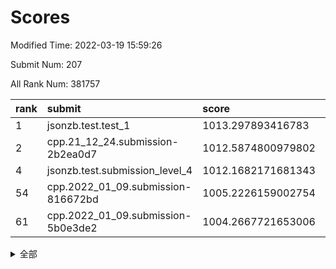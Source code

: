 # Scores

Modified Time: 2022-03-19 15:59:26

Submit Num: 207

All Rank Num: 381757

| rank |               submit               |       score        |       sigma        | pk_num |
| :--- | :--------------------------------- | :----------------- | :----------------- | :----- |
| 1    | jsonzb.test.test_1                 | 1013.297893416783  | 0.8085256159347417 | 7379   |
| 2    | cpp.21_12_24.submission-2b2ea0d7   | 1012.5874800979802 | 0.8028768654557823 | 7378   |
| 4    | jsonzb.test.submission_level_4     | 1012.1682171681343 | 0.7897777583207021 | 7371   |
| 54   | cpp.2022_01_09.submission-816672bd | 1005.2226159002754 | 0.7109193335892319 | 7376   |
| 61   | cpp.2022_01_09.submission-5b0e3de2 | 1004.2667721653006 | 0.7046549870533063 | 7382   |


<details>
<summary>全部</summary>

| rank |                 submit                 |       score        |       sigma        | pk_num |
| :--- | :------------------------------------- | :----------------- | :----------------- | :----- |
| 1    | jsonzb.test.test_1                     | 1013.297893416783  | 0.8085256159347417 | 7379   |
| 2    | cpp.21_12_24.submission-2b2ea0d7       | 1012.5874800979802 | 0.8028768654557823 | 7378   |
| 3    | gobigger.level_3.submission_level_3_40 | 1012.3419349114592 | 0.7786977498536478 | 7375   |
| 4    | jsonzb.test.submission_level_4         | 1012.1682171681343 | 0.7897777583207021 | 7371   |
| 5    | gobigger.level_3.submission_level_3_15 | 1012.0985959696413 | 0.7679847184567423 | 7376   |
| 6    | gobigger.level_3.submission_level_3_46 | 1011.7776895115386 | 0.7894784818138919 | 7374   |
| 7    | gobigger.level_3.submission_level_3_29 | 1011.6241822418008 | 0.7825859553040294 | 7370   |
| 8    | gobigger.level_3.submission_level_3_28 | 1011.4291879239593 | 0.7605520595961129 | 7383   |
| 9    | gobigger.level_3.submission_level_3_25 | 1011.1635631634637 | 0.7550415873501425 | 7372   |
| 10   | gobigger.level_3.submission_level_3_42 | 1010.8741385809361 | 0.7663187048505306 | 7374   |
| 11   | gobigger.level_3.submission_level_3_5  | 1010.7729482992177 | 0.7679127475496423 | 7378   |
| 12   | gobigger.level_3.submission_level_3_18 | 1010.712856129205  | 0.7706864124958205 | 7371   |
| 13   | gobigger.level_3.submission_level_3_41 | 1010.6867567487999 | 0.7343542286578367 | 7374   |
| 14   | gobigger.level_3.submission_level_3_24 | 1010.6630323230763 | 0.7862206189539636 | 7376   |
| 15   | gobigger.level_3.submission_level_3_2  | 1010.5989169191328 | 0.7708148603830179 | 7372   |
| 16   | gobigger.level_3.submission_level_3_44 | 1010.5435379307131 | 0.7489985783425852 | 7380   |
| 17   | gobigger.level_3.submission_level_3_27 | 1010.4899448838805 | 0.7714508200478132 | 7376   |
| 18   | gobigger.level_3.submission_level_3_37 | 1010.4254419459298 | 0.7673294408707774 | 7380   |
| 19   | gobigger.level_3.submission_level_3_36 | 1010.4163015152034 | 0.7611595751375279 | 7372   |
| 20   | gobigger.level_3.submission_level_3_6  | 1010.413640504079  | 0.7683456779252926 | 7380   |
| 21   | gobigger.level_3.submission_level_3_34 | 1010.398653100518  | 0.7549090389163493 | 7379   |
| 22   | gobigger.level_3.submission_level_3_33 | 1010.3447340430911 | 0.7604513082409317 | 7379   |
| 23   | gobigger.level_3.submission_level_3_7  | 1010.3377294852016 | 0.7544301278391682 | 7381   |
| 24   | gobigger.level_3.submission_level_3_4  | 1010.3294557826292 | 0.7604798337141354 | 7378   |
| 25   | gobigger.level_3.submission_level_3_17 | 1010.3010770647626 | 0.7642854843544872 | 7378   |
| 26   | gobigger.level_3.submission_level_3_39 | 1010.2732300754295 | 0.7622726430562843 | 7379   |
| 27   | gobigger.level_3.submission_level_3_12 | 1010.0783974521988 | 0.7506122008303272 | 7378   |
| 28   | gobigger.level_3.submission_level_3_31 | 1010.0720737279383 | 0.7736937594955041 | 7374   |
| 29   | gobigger.level_3.submission_level_3_22 | 1010.0198475386856 | 0.7658774133623093 | 7375   |
| 30   | gobigger.level_3.submission_level_3_43 | 1009.9447310732428 | 0.7481360668066399 | 7380   |
| 31   | gobigger.level_3.submission_level_3_26 | 1009.9018295945266 | 0.7885783027402422 | 7380   |
| 32   | gobigger.level_3.submission_level_3_21 | 1009.876442229349  | 0.7642899315414273 | 7378   |
| 33   | gobigger.level_3.submission_level_3_3  | 1009.8534563214921 | 0.7609247204342438 | 7369   |
| 34   | gobigger.level_3.submission_level_3_20 | 1009.8483418537262 | 0.7622607565496864 | 7376   |
| 35   | gobigger.level_3.submission_level_3_10 | 1009.8465641247541 | 0.7760911482042643 | 7371   |
| 36   | gobigger.level_3.submission_level_3_14 | 1009.8263417128557 | 0.7687642866995068 | 7370   |
| 37   | gobigger.level_3.submission_level_3_8  | 1009.7351609281138 | 0.7665422012784164 | 7381   |
| 38   | gobigger.level_3.submission_level_3_23 | 1009.7118547856011 | 0.801322609434472  | 7374   |
| 39   | gobigger.level_3.submission_level_3_19 | 1009.7080836811043 | 0.7454577227496593 | 7375   |
| 40   | gobigger.level_3.submission_level_3_49 | 1009.6604921389443 | 0.7409815490695433 | 7378   |
| 41   | gobigger.level_3.submission_level_3_48 | 1009.5825433156009 | 0.7392167933318546 | 7372   |
| 42   | gobigger.level_3.submission_level_3_45 | 1009.5586937308059 | 0.7480440471280047 | 7380   |
| 43   | gobigger.level_3.submission_level_3_11 | 1009.456525786941  | 0.74409745294885   | 7378   |
| 44   | gobigger.level_3.submission_level_3_38 | 1009.4505037865746 | 0.7810777967331255 | 7380   |
| 45   | gobigger.level_3.submission_level_3_0  | 1009.4422415919743 | 0.7504132940239587 | 7373   |
| 46   | gobigger.level_3.submission_level_3_16 | 1009.3274971843111 | 0.7673144907234831 | 7376   |
| 47   | gobigger.level_3.submission_level_3_47 | 1009.2292775937296 | 0.7584676838333017 | 7376   |
| 48   | gobigger.level_3.submission_level_3_1  | 1009.1375003756774 | 0.7681404150348603 | 7375   |
| 49   | gobigger.level_3.submission_level_3_35 | 1009.1198062649713 | 0.7376606251735925 | 7379   |
| 50   | gobigger.level_3.submission_level_3_9  | 1009.0577565525421 | 0.7505805845292769 | 7376   |
| 51   | gobigger.level_3.submission_level_3_30 | 1008.972050827214  | 0.7448619501325534 | 7377   |
| 52   | gobigger.level_3.submission_level_3_32 | 1008.630919680674  | 0.7532425609239662 | 7373   |
| 53   | gobigger.level_3.submission_level_3_13 | 1008.4392211323208 | 0.7351973621460317 | 7374   |
| 54   | cpp.2022_01_09.submission-816672bd     | 1005.2226159002754 | 0.7109193335892319 | 7376   |
| 55   | gobigger.level_1.submission_level_1_36 | 1004.6718603087626 | 0.7249348698820473 | 7376   |
| 56   | gobigger.level_1.submission_level_1_34 | 1004.5792977572196 | 0.7371524975473402 | 7377   |
| 57   | gobigger.level_1.submission_level_1_35 | 1004.4746989925364 | 0.7219167607958717 | 7375   |
| 58   | gobigger.level_1.submission_level_1_46 | 1004.4210330056985 | 0.7095053462160257 | 7373   |
| 59   | gobigger.level_1.submission_level_1_5  | 1004.3600795618227 | 0.7270902790228729 | 7378   |
| 60   | gobigger.level_1.submission_level_1_25 | 1004.3538484455378 | 0.7185312531567519 | 7377   |
| 61   | cpp.2022_01_09.submission-5b0e3de2     | 1004.2667721653006 | 0.7046549870533063 | 7382   |
| 62   | gobigger.level_1.submission_level_1_28 | 1004.1726168193492 | 0.722111990079728  | 7379   |
| 63   | gobigger.level_1.submission_level_1_7  | 1004.1391609519212 | 0.7148551617658182 | 7375   |
| 64   | gobigger.level_1.submission_level_1_26 | 1004.1290444787618 | 0.7227470775009797 | 7374   |
| 65   | gobigger.level_1.submission_level_1_29 | 1004.1216658428707 | 0.7216761301077614 | 7374   |
| 66   | gobigger.level_1.submission_level_1_43 | 1004.0004321669886 | 0.7077885327965014 | 7381   |
| 67   | gobigger.level_1.submission_level_1_3  | 1003.9064901201791 | 0.7220600370930215 | 7378   |
| 68   | gobigger.level_1.submission_level_1_16 | 1003.8998132675373 | 0.733950165213303  | 7381   |
| 69   | gobigger.level_1.submission_level_1_14 | 1003.8289060511366 | 0.7153384100812933 | 7373   |
| 70   | gobigger.level_1.submission_level_1_49 | 1003.8081232239166 | 0.7114754434575865 | 7372   |
| 71   | gobigger.level_1.submission_level_1_45 | 1003.7267379153186 | 0.7090514330346915 | 7384   |
| 72   | gobigger.level_1.submission_level_1_20 | 1003.674908766787  | 0.7151602141111741 | 7375   |
| 73   | gobigger.level_1.submission_level_1_44 | 1003.4626321417115 | 0.7300136372001502 | 7377   |
| 74   | gobigger.level_1.submission_level_1_33 | 1003.4592334560778 | 0.7192569250564683 | 7379   |
| 75   | gobigger.level_1.submission_level_1_37 | 1003.4530726121606 | 0.7059554319741609 | 7379   |
| 76   | gobigger.level_1.submission_level_1_1  | 1003.4056596436677 | 0.7362465464920087 | 7379   |
| 77   | gobigger.level_1.submission_level_1_39 | 1003.404533723304  | 0.7277927435497088 | 7371   |
| 78   | gobigger.level_1.submission_level_1_18 | 1003.3605419285985 | 0.7190493181854645 | 7378   |
| 79   | gobigger.level_1.submission_level_1_6  | 1003.3369345178315 | 0.7197489379193176 | 7378   |
| 80   | gobigger.level_1.submission_level_1_17 | 1003.2997487946055 | 0.7070358260284837 | 7380   |
| 81   | gobigger.level_1.submission_level_1_24 | 1003.2511155397482 | 0.7206660644664189 | 7376   |
| 82   | gobigger.level_1.submission_level_1_42 | 1003.1885826709604 | 0.7118308897795353 | 7377   |
| 83   | gobigger.level_1.submission_level_1_10 | 1003.1877893466901 | 0.7184112557797369 | 7376   |
| 84   | gobigger.level_1.submission_level_1_38 | 1003.1606249855975 | 0.7075084745534089 | 7375   |
| 85   | gobigger.level_1.submission_level_1_32 | 1003.1104904710584 | 0.7127486688559982 | 7379   |
| 86   | gobigger.level_1.submission_level_1_4  | 1003.0235527987611 | 0.7117764440340124 | 7380   |
| 87   | gobigger.level_1.submission_level_1_13 | 1003.0000746872115 | 0.7187038080099271 | 7380   |
| 88   | gobigger.level_1.submission_level_1_27 | 1002.9826616602471 | 0.7194142246772726 | 7374   |
| 89   | gobigger.level_1.submission_level_1_9  | 1002.9758510232061 | 0.7122588713410567 | 7376   |
| 90   | gobigger.level_1.submission_level_1_23 | 1002.9671566698603 | 0.7286857188590365 | 7377   |
| 91   | gobigger.level_1.submission_level_1_21 | 1002.9380011144184 | 0.7182567322938697 | 7377   |
| 92   | gobigger.level_1.submission_level_1_19 | 1002.9180841425706 | 0.7095304565579615 | 7377   |
| 93   | gobigger.level_1.submission_level_1_47 | 1002.8387478250627 | 0.7140612697641934 | 7382   |
| 94   | gobigger.level_1.submission_level_1_12 | 1002.780589723874  | 0.7179774643658847 | 7372   |
| 95   | gobigger.level_1.submission_level_1_40 | 1002.7469997042897 | 0.7130446540230428 | 7374   |
| 96   | gobigger.level_1.submission_level_1_8  | 1002.6968949584161 | 0.708085083232072  | 7381   |
| 97   | gobigger.level_1.submission_level_1_31 | 1002.6349188560339 | 0.72580558545582   | 7380   |
| 98   | gobigger.level_1.submission_level_1_0  | 1002.5981302422288 | 0.719003385994005  | 7379   |
| 99   | gobigger.level_1.submission_level_1_22 | 1002.5978513979381 | 0.706997887112981  | 7378   |
| 100  | gobigger.level_1.submission_level_1_15 | 1002.581928427315  | 0.7218881455736755 | 7375   |
| 101  | gobigger.level_1.submission_level_1_48 | 1002.5189978249307 | 0.7104470177755973 | 7378   |
| 102  | gobigger.level_1.submission_level_1_11 | 1002.4733174953341 | 0.7175705675285787 | 7381   |
| 103  | gobigger.level_1.submission_level_1_30 | 1002.2591687886717 | 0.7181349566025278 | 7379   |
| 104  | gobigger.level_1.submission_level_1_41 | 1002.2567712084141 | 0.7155904998089723 | 7379   |
| 105  | gobigger.level_1.submission_level_1_2  | 1002.0276597156799 | 0.7143340087104064 | 7379   |
| 106  | gobigger.random.submission_random_8    | 998.4898010227658  | 0.7043996171512766 | 7380   |
| 107  | gobigger.random.submission_random_2    | 997.5428789037677  | 0.7145881056496565 | 7377   |
| 108  | gobigger.random.submission_random_28   | 997.3165032846878  | 0.7069181392676617 | 7382   |
| 109  | gobigger.random.submission_random_3    | 997.3124408841969  | 0.7012775308210509 | 7382   |
| 110  | gobigger.random.submission_random_5    | 997.0326560090044  | 0.7195279260972957 | 7381   |
| 111  | gobigger.random.submission_random_36   | 996.9996910039766  | 0.6996344648182838 | 7380   |
| 112  | gobigger.random.submission_random_22   | 996.7959097043531  | 0.6970827698346695 | 7379   |
| 113  | gobigger.random.submission_random_16   | 996.6507022957102  | 0.7082127966534978 | 7378   |
| 114  | gobigger.random.submission_random_0    | 996.6098315389806  | 0.7070383089595206 | 7379   |
| 115  | gobigger.random.submission_random_48   | 996.5659283371556  | 0.7185242988914353 | 7377   |
| 116  | gobigger.random.submission_random_13   | 996.4873411373296  | 0.7218691909686603 | 7375   |
| 117  | gobigger.random.submission_random_42   | 996.4839264975227  | 0.725001275761944  | 7376   |
| 118  | gobigger.random.submission_random_12   | 996.4275730343779  | 0.7192564113143174 | 7381   |
| 119  | gobigger.random.submission_random_1    | 996.3969809394475  | 0.7136531938960822 | 7379   |
| 120  | gobigger.random.submission_random_9    | 996.3652787614947  | 0.7081598585694183 | 7375   |
| 121  | gobigger.random.submission_random_17   | 996.3612950434277  | 0.713827142651371  | 7374   |
| 122  | gobigger.random.submission_random_30   | 996.3376411585704  | 0.7124712152650091 | 7376   |
| 123  | gobigger.random.submission_random_15   | 996.2454162015423  | 0.7332299385393116 | 7375   |
| 124  | gobigger.random.submission_random_26   | 996.0534650507826  | 0.7121092751856977 | 7381   |
| 125  | gobigger.random.submission_random_18   | 996.0043105908933  | 0.7155860842880674 | 7377   |
| 126  | gobigger.random.submission_random_39   | 996.0011273097165  | 0.7124300877131449 | 7375   |
| 127  | gobigger.random.submission_random_33   | 995.9870083460713  | 0.7083000789872737 | 7380   |
| 128  | gobigger.random.submission_random_23   | 995.9086382204734  | 0.7255173111507529 | 7372   |
| 129  | gobigger.random.submission_random_7    | 995.9065313973064  | 0.716060349128441  | 7375   |
| 130  | gobigger.random.submission_random_10   | 995.810611593368   | 0.7062788460929614 | 7379   |
| 131  | gobigger.random.submission_random_47   | 995.808683374469   | 0.7047872620177141 | 7377   |
| 132  | gobigger.random.submission_random_6    | 995.8067411199062  | 0.7029778495215797 | 7377   |
| 133  | gobigger.random.submission_random_43   | 995.7586136757217  | 0.7178700706400827 | 7377   |
| 134  | gobigger.random.submission_random_31   | 995.7331023685055  | 0.7132855262784124 | 7381   |
| 135  | gobigger.random.submission_random_27   | 995.669144532809   | 0.7157662255799161 | 7379   |
| 136  | gobigger.random.submission_random_24   | 995.6549017819083  | 0.7078685136443161 | 7380   |
| 137  | gobigger.random.submission_random_41   | 995.6429012524792  | 0.7078402453038296 | 7376   |
| 138  | gobigger.random.submission_random_46   | 995.6143038586938  | 0.7216197283443723 | 7377   |
| 139  | gobigger.random.submission_random_49   | 995.5783868265523  | 0.7030847836481559 | 7376   |
| 140  | gobigger.random.submission_random_40   | 995.5396865482338  | 0.7122233865351267 | 7376   |
| 141  | gobigger.random.submission_random_44   | 995.5216724201465  | 0.7288270975042409 | 7374   |
| 142  | gobigger.random.submission_random_11   | 995.5149179093714  | 0.6954714231430086 | 7374   |
| 143  | gobigger.random.submission_random_25   | 995.465796802439   | 0.7081423760841453 | 7376   |
| 144  | gobigger.random.submission_random_20   | 995.4510272539137  | 0.7110899727675316 | 7381   |
| 145  | gobigger.random.submission_random_45   | 995.3871075116433  | 0.7253326109582388 | 7381   |
| 146  | gobigger.random.submission_random_14   | 995.3017751839836  | 0.7083598735487739 | 7376   |
| 147  | gobigger.random.submission_random_37   | 995.1705271292228  | 0.7244459661925476 | 7378   |
| 148  | gobigger.random.submission_random_4    | 995.056359322025   | 0.7239722450226854 | 7381   |
| 149  | gobigger.random.submission_random_35   | 995.0272272191712  | 0.7160570594492386 | 7377   |
| 150  | gobigger.random.submission_random_38   | 995.0127241979242  | 0.728636227302287  | 7376   |
| 151  | gobigger.random.submission_random_32   | 994.9187665188675  | 0.7235746764731588 | 7373   |
| 152  | gobigger.random.submission_random_34   | 994.8858573753351  | 0.70952723564091   | 7377   |
| 153  | gobigger.level_2.submission_level_2_28 | 994.861160509189   | 0.7212570167091076 | 7381   |
| 154  | gobigger.random.submission_random_29   | 994.8040014913452  | 0.7081888374884185 | 7374   |
| 155  | gobigger.random.submission_random_19   | 994.6066799146935  | 0.7308634602446671 | 7375   |
| 156  | gobigger.random.submission_random_21   | 994.5614054177848  | 0.7101435983570943 | 7370   |
| 157  | gobigger.level_2.submission_level_2_5  | 994.0135367805068  | 0.73144004845906   | 7375   |
| 158  | gobigger.level_2.submission_level_2_41 | 993.1568062221431  | 0.7476992418309646 | 7374   |
| 159  | gobigger.level_2.submission_level_2_49 | 992.9193496971038  | 0.7542882579528468 | 7379   |
| 160  | gobigger.level_2.submission_level_2_38 | 992.8694312663407  | 0.7404918343020321 | 7377   |
| 161  | gobigger.level_2.submission_level_2_25 | 992.8151777715578  | 0.7481118728282863 | 7375   |
| 162  | gobigger.level_2.submission_level_2_37 | 992.7645446493948  | 0.7456348914834583 | 7373   |
| 163  | gobigger.level_2.submission_level_2_15 | 992.7374249365355  | 0.7613507297258028 | 7381   |
| 164  | gobigger.level_2.submission_level_2_4  | 992.7346300820475  | 0.7215148083651367 | 7374   |
| 165  | gobigger.level_2.submission_level_2_10 | 992.7258883690465  | 0.724495237336164  | 7378   |
| 166  | gobigger.level_2.submission_level_2_11 | 992.6526667335322  | 0.7399234981470989 | 7377   |
| 167  | gobigger.level_2.submission_level_2_16 | 992.6406616976251  | 0.7482621570271428 | 7380   |
| 168  | gobigger.level_2.submission_level_2_29 | 992.6343560155578  | 0.7511027978026793 | 7379   |
| 169  | gobigger.level_2.submission_level_2_46 | 992.6101618051752  | 0.75113211449314   | 7374   |
| 170  | gobigger.level_2.submission_level_2_26 | 992.5987910620621  | 0.7277593171391388 | 7375   |
| 171  | gobigger.level_2.submission_level_2_22 | 992.5723485718041  | 0.7472451489837669 | 7381   |
| 172  | gobigger.level_2.submission_level_2_6  | 992.4281797334704  | 0.729692572692578  | 7372   |
| 173  | gobigger.level_2.submission_level_2_32 | 992.4132235146791  | 0.7547308692484753 | 7371   |
| 174  | gobigger.level_2.submission_level_2_45 | 992.4122468512949  | 0.7371294173781328 | 7380   |
| 175  | gobigger.level_2.submission_level_2_43 | 992.288846953465   | 0.7477598629597234 | 7379   |
| 176  | gobigger.level_2.submission_level_2_19 | 992.2777436832922  | 0.7564908549369002 | 7379   |
| 177  | gobigger.level_2.submission_level_2_2  | 992.141576529721   | 0.7304438205334777 | 7380   |
| 178  | gobigger.level_2.submission_level_2_33 | 992.1328569581794  | 0.7388798688982012 | 7383   |
| 179  | gobigger.level_2.submission_level_2_44 | 992.1004674428061  | 0.7481731855900139 | 7381   |
| 180  | gobigger.level_2.submission_level_2_17 | 992.0635749056859  | 0.7522007518875001 | 7376   |
| 181  | gobigger.level_2.submission_level_2_34 | 992.0251998596012  | 0.7525577609799596 | 7376   |
| 182  | gobigger.level_2.submission_level_2_1  | 991.9666209832693  | 0.7445757901065845 | 7379   |
| 183  | gobigger.level_2.submission_level_2_7  | 991.9630871959832  | 0.7525230699812794 | 7372   |
| 184  | gobigger.level_2.submission_level_2_47 | 991.9384177690396  | 0.7522394277591229 | 7376   |
| 185  | gobigger.level_2.submission_level_2_13 | 991.8276424143427  | 0.7567717590214159 | 7375   |
| 186  | gobigger.level_2.submission_level_2_39 | 991.7622071333998  | 0.751501260790949  | 7376   |
| 187  | gobigger.level_2.submission_level_2_42 | 991.7484108595025  | 0.747203538497268  | 7378   |
| 188  | gobigger.level_2.submission_level_2_48 | 991.6691176819304  | 0.7549739627043935 | 7384   |
| 189  | gobigger.level_2.submission_level_2_31 | 991.6265466521066  | 0.742244239870791  | 7379   |
| 190  | gobigger.level_2.submission_level_2_14 | 991.4869331703434  | 0.7474799759682962 | 7378   |
| 191  | gobigger.level_2.submission_level_2_3  | 991.3932342028018  | 0.7365877974900082 | 7372   |
| 192  | gobigger.level_2.submission_level_2_40 | 991.2785691641557  | 0.7626852576914875 | 7378   |
| 193  | gobigger.level_2.submission_level_2_20 | 991.1687274668353  | 0.7493566152564941 | 7377   |
| 194  | gobigger.level_2.submission_level_2_0  | 991.0885978088511  | 0.7458826937449266 | 7378   |
| 195  | gobigger.level_2.submission_level_2_8  | 991.0349335141436  | 0.7556449968621846 | 7378   |
| 196  | gobigger.level_2.submission_level_2_35 | 990.9750657086233  | 0.7553895030944313 | 7374   |
| 197  | gobigger.level_2.submission_level_2_30 | 990.9667374976851  | 0.7436968946372777 | 7380   |
| 198  | gobigger.level_2.submission_level_2_27 | 990.7905192591309  | 0.7429466726131346 | 7375   |
| 199  | gobigger.level_2.submission_level_2_23 | 990.7833662253838  | 0.763519231843558  | 7377   |
| 200  | gobigger.level_2.submission_level_2_24 | 990.7776052463839  | 0.7585531090116882 | 7384   |
| 201  | gobigger.level_2.submission_level_2_9  | 990.7410261011952  | 0.771621038352975  | 7375   |
| 202  | gobigger.level_2.submission_level_2_21 | 990.7130305517479  | 0.7699977091012862 | 7374   |
| 203  | gobigger.level_2.submission_level_2_18 | 990.5746165699665  | 0.7936556367683    | 7376   |
| 204  | gobigger.level_2.submission_level_2_36 | 990.4067780928243  | 0.7478306437350234 | 7382   |
| 205  | gobigger.level_2.submission_level_2_12 | 989.9949190011189  | 0.7613945121226487 | 7369   |
| 206  | gobigger.none.submission_none_0        | 977.5091843985136  | 1.3207760869850436 | 7376   |
| 207  | gobigger.none.submission_none_1        | 975.0872714597577  | 1.5539400328870046 | 7380   |

</details>